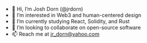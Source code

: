 - 👋 Hi, I’m Josh Dorn (@jrdorn)
- 👀 I’m interested in Web3 and human-centered design
- 🌱 I’m currently studying React, Solidity, and Rust
- 💞️ I’m looking to collaborate on open-source software
- 📫 Reach me at jr_dorn@yahoo.com


